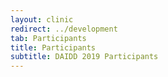 ```yaml
---
layout: clinic
redirect: ../development
tab: Participants
title: Participants
subtitle: DAIDD 2019 Participants
---
```


